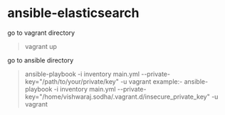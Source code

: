 # ansible-elasticsearch

go to vagrant directory
> vagrant up

go to ansible directory
> ansible-playbook -i inventory main.yml --private-key="/path/to/your/private/key" -u vagrant
example:- ansible-playbook -i inventory main.yml --private-key="/home/vishwaraj.sodha/.vagrant.d/insecure_private_key" -u vagrant
